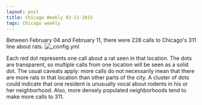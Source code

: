 ```yaml
---
layout: post
title: Chicago Weekly 02-11-2015
tags: Chicago weekly
---
```


Between February 04 and February 11, there were 228 calls to Chicago's 311 line about rats.
![_config.yml](http://googledrive.com/host/0BxOPuM_gK7bqUW85bjZUd1UwTGs/posts/Chicago_Rat_Map_2015-02-11.png)

Each red dot represents one call about a rat seen in that location. The dots are transparent, so multiple calls from one location will be seen as a solid dot. The usual caveats apply: more calls do not necessarily mean that there are more rats in that location than other parts of the city. A cluster of dots could indicate that one resident is unusually vocal about rodents in his or her neighborhood. Also, more densely populated neighborhoods tend to make more calls to 311.